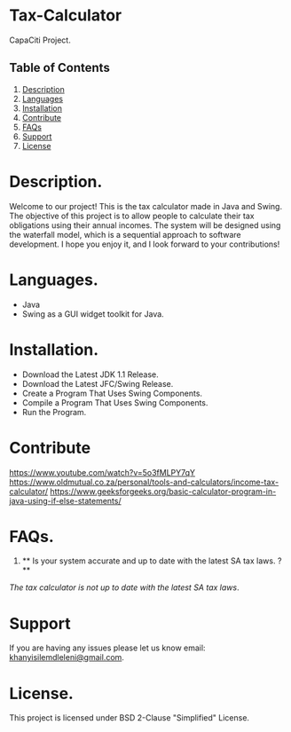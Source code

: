 # Tax-Calculator
CapaCiti Project.
## Table of Contents
1. [Description](#Description)
2. [Languages](#Languages)
3. [Installation](#Installation)
4. [Contribute](#Contribute)
5. [FAQs](#FAQs)
6. [Support](#Support)
7. [License](#License)
   
# Description.

Welcome to our project! This is the tax calculator made in Java and Swing. The objective of this project is to allow people to calculate their tax obligations using their annual incomes. The system will be designed using the waterfall model, which is a sequential approach to software development. I hope you enjoy it, and I look forward to your contributions!

# Languages.
- Java
- Swing as a GUI widget toolkit for Java.

# Installation.
- Download the Latest JDK 1.1 Release.
- Download the Latest JFC/Swing Release.
- Create a Program That Uses Swing Components.
- Compile a Program That Uses Swing Components.
- Run the Program.



# Contribute
https://www.youtube.com/watch?v=5o3fMLPY7qY
https://www.oldmutual.co.za/personal/tools-and-calculators/income-tax-calculator/
https://www.geeksforgeeks.org/basic-calculator-program-in-java-using-if-else-statements/

# FAQs.
1. ** Is your system accurate and up to date with the latest SA tax laws. ?**

 _The tax calculator is not up to date with the latest SA tax laws_. 
 

# Support

If you are having any issues please let us know email: khanyisilemdleleni@gmail.com.

# License.

This project is licensed under BSD 2-Clause "Simplified" License.

